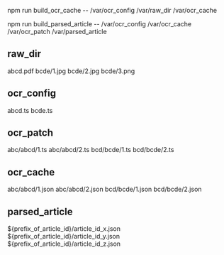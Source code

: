 npm run build_ocr_cache -- /var/ocr_config /var/raw_dir /var/ocr_cache

npm run build_parsed_article -- /var/ocr_config /var/ocr_cache /var/ocr_patch /var/parsed_article

## raw_dir

abcd.pdf
bcde/1.jpg
bcde/2.jpg
bcde/3.png

## ocr_config
abcd.ts
bcde.ts

## ocr_patch
abc/abcd/1.ts
abc/abcd/2.ts
bcd/bcde/1.ts
bcd/bcde/2.ts

## ocr_cache
abc/abcd/1.json
abc/abcd/2.json
bcd/bcde/1.json
bcd/bcde/2.json

## parsed_article
${prefix_of_article_id}/article_id_x.json
${prefix_of_article_id}/article_id_y.json
${prefix_of_article_id}/article_id_z.json